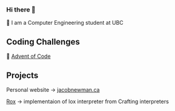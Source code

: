 ### Hi there 👋

📘 I am a Computer Engineering student at UBC


## Coding Challenges

:christmas_tree: [Advent of Code](https://github.com/MountainGray/advent) 

## Projects

Personal website -> [jacobnewman.ca](https://jacobnewman.ca/)

[Rox](https://github.com/jacobgnewman/rox) -> implementaion of lox interpreter from Crafting interpreters

